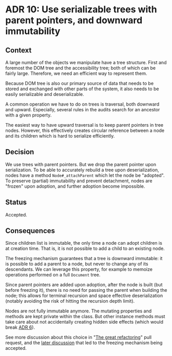 # ADR 10: Use serializable trees with parent pointers, and downward immutability

## Context

A large number of the objects we manipulate have a tree structure. First and foremost the DOM tree and the accessibility tree; both of which can be fairly large. Therefore, we need an efficient way to represent them.

Because DOM tree is also our primary source of data that needs to be stored and exchanged with other parts of the system, it also needs to be easily serializable and deserializable.

A common operation we have to do on trees is traversal, both downward and upward. Especially, several rules in the audits search for an ancestor with a given property.

The easiest way to have upward traversal is to keep parent pointers in tree nodes. However, this effectively creates circular reference between a node and its children which is hard to serialize efficiently.

## Decision

We use trees with parent pointers. But we drop the parent pointer upon serialization. To be able to accurately rebuild a tree upon deserialization, nodes have a method `Node#_attachParent` which let the node be "adopted". To preserve (partial) immutability and prevent detachment, nodes are "frozen" upon adoption, and further adoption become impossible.  

## Status

Accepted.

## Consequences

Since children list is immutable, the only time a node can adopt children is at creation time. That is, it is not possible to add a child to an existing node.

The freezing mechanism guarantees that a tree is downward immutable: it is possible to add a parent to a node, but never to change any of its descendants. We can leverage this property, for example to memoize operations performed on a full `Document` tree.

Since parent pointers are added upon adoption, after the node is built (but before freezing it), there is no need for passing the parent when building the node; this allows for terminal recursion and space effective deserialization (notably avoiding the risk of hitting the recursion depth limit).

Nodes are not fully immutable anymore. The mutating properties and methods are kept private within the class. But other instance methods must take care about not accidentally creating hidden side effects (which would break [ADR 6](./adr-006.md)).

See more discussion about this choice in "[The great refactoring](https://github.com/Siteimprove/alfa/pull/165)" pull request, and the [later discussion](https://github.com/Siteimprove/alfa/issues/204) that led to the freezing mechanism being accepted.

